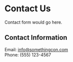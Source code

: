 # Contact Us

Contact form would go here.

## Contact Information
Email: info@somethingcon.com  
Phone: (555) 123-4567
